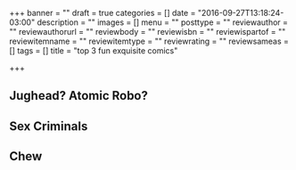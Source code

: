 +++
banner = ""
draft = true
categories = []
date = "2016-09-27T13:18:24-03:00"
description = ""
images = []
menu = ""
posttype = ""
reviewauthor = ""
reviewauthorurl = ""
reviewbody = ""
reviewisbn = ""
reviewispartof = ""
reviewitemname = ""
reviewitemtype = ""
reviewrating = ""
reviewsameas = []
tags = []
title = "top 3 fun exquisite comics"

+++

<!--more-->

## Jughead? Atomic Robo?

## Sex Criminals

## Chew
